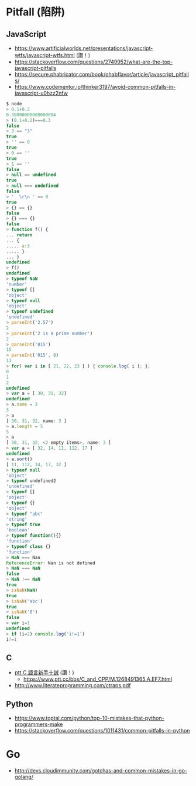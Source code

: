 # Pitfall (陷阱)

## JavaScript

* https://www.artificialworlds.net/presentations/javascript-wtfs/javascript-wtfs.html (讚！)
* https://stackoverflow.com/questions/2749952/what-are-the-top-javascript-pitfalls
* https://secure.phabricator.com/book/phabflavor/article/javascript_pitfalls/
* https://www.codementor.io/thinker3197/avoid-common-pitfalls-in-javascript-u0hzz2nfw

```js
$ node
> 0.1+0.2
0.30000000000000004
> (0.1+0.2)===0.3
false
> 3 == "3"
true
> '' == 0
true
> 0 == ''
true
> 1 == ''
false
> null == undefined
true
> null === undefined
false
> '  \r\n ' == 0
true
> {} == {}
false
> {} === {}
false
> function f() {
... return
... {
..... a:3
..... }
... }
undefined
> f()
undefined
> typeof NaN
'number'
> typeof []
'object'
> typeof null
'object'
> typeof undefined
'undefined'
> parseInt('2.57')
2
> parseInt('2 is a prime number')
2
> parseInt('015')
15
> parseInt('015', 8)
13
> for( var i in [ 21, 22, 23 ] ) { console.log( i ); };
0
1
2
undefined
> var a = [ 30, 31, 32]
undefined
> a.name = 3
3
> a
[ 30, 31, 32, name: 3 ]
> a.length = 5
5
> a
[ 30, 31, 32, <2 empty items>, name: 3 ]
> var a = [ 32, 14, 11, 112, 17 ]
undefined
> a.sort()
[ 11, 112, 14, 17, 32 ]
> typeof null
'object'
> typeof undefined2
'undefined'
> typeof []
'object'
> typeof {}
'object'
> typeof "abc"
'string'
> typeof true
'boolean'
> typeof function(){}
'function'
> typeof class {}
'function'
> NaN === Nan
ReferenceError: Nan is not defined
> NaN === NaN
false
> NaN !== NaN
true
> isNaN(NaN)
true
> isNaN('abc')
true
> isNaN('0')
false
> var i=1
undefined
> if (i=2) console.log('i!=1')
i!=1
```


## C

* [ptt C 語言新手十誡](http://dangerlover9403.pixnet.net/blog/post/193048854-%5B%E5%88%86%E4%BA%AB%5D-ptt-c-%E8%AA%9E%E8%A8%80%E6%96%B0%E6%89%8B%E5%8D%81%E8%AA%A1) (讚！)
  * https://www.ptt.cc/bbs/C_and_CPP/M.1268491365.A.EF7.html
* http://www.literateprogramming.com/ctraps.pdf



## Python

* https://www.toptal.com/python/top-10-mistakes-that-python-programmers-make
* https://stackoverflow.com/questions/1011431/common-pitfalls-in-python

# Go

* http://devs.cloudimmunity.com/gotchas-and-common-mistakes-in-go-golang/